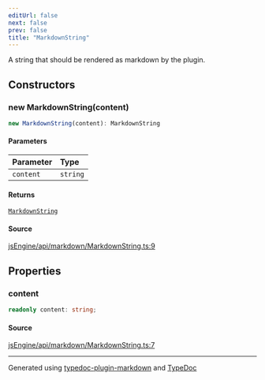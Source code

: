 ```yaml
---
editUrl: false
next: false
prev: false
title: "MarkdownString"
---
```


A string that should be rendered as markdown by the plugin.

## Constructors

### new MarkdownString(content)

```ts
new MarkdownString(content): MarkdownString
```

#### Parameters

| Parameter | Type |
| :------ | :------ |
| `content` | `string` |

#### Returns

[`MarkdownString`](/obsidian-js-engine-plugin-docs/api/api/markdown/markdownstring/classes/markdownstring/)

#### Source

[jsEngine/api/markdown/MarkdownString.ts:9](https://github.com/mProjectsCode/obsidian-js-engine-plugin/blob/b447776/jsEngine/api/markdown/MarkdownString.ts#L9)

## Properties

### content

```ts
readonly content: string;
```

#### Source

[jsEngine/api/markdown/MarkdownString.ts:7](https://github.com/mProjectsCode/obsidian-js-engine-plugin/blob/b447776/jsEngine/api/markdown/MarkdownString.ts#L7)

***

Generated using [typedoc-plugin-markdown](https://www.npmjs.com/package/typedoc-plugin-markdown) and [TypeDoc](https://typedoc.org/)
